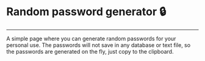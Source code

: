 # Random password generator 🔒
---
A simple page where you can generate random passwords for your personal use. The passwords will not save in any database or text file, so the passwords are generated on the fly, just copy to the clipboard.
